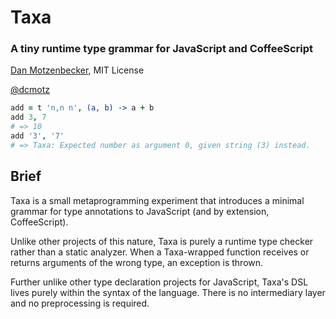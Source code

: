 # Taxa
### A tiny runtime type grammar for JavaScript and CoffeeScript
[Dan Motzenbecker](http://oxism.com), MIT License

[@dcmotz](http://twitter.com/dcmotz)


```coffeescript
add = t 'n,n n', (a, b) -> a + b
add 3, 7
# => 10
add '3', '7'
# => Taxa: Expected number as argument 0, given string (3) instead.
```

## Brief

Taxa is a small metaprogramming experiment that introduces a minimal grammar for
type annotations to JavaScript (and by extension, CoffeeScript).

Unlike other projects of this nature, Taxa is purely a runtime type checker
rather than a static analyzer. When a Taxa-wrapped function receives or returns
arguments of the wrong type, an exception is thrown.

Further unlike other type declaration projects for JavaScript, Taxa's DSL lives
purely within the syntax of the language. There is no intermediary layer and no
preprocessing is required.



